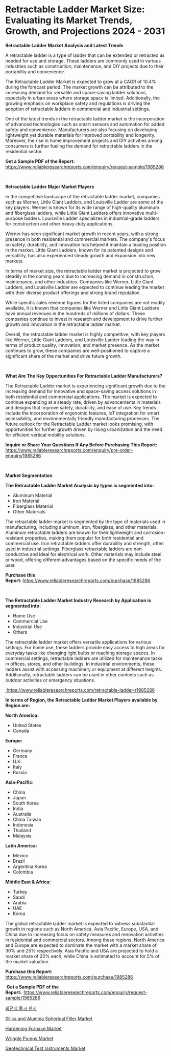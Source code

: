 <p><h1>Retractable Ladder Market Size: Evaluating its Market Trends, Growth, and Projections 2024 - 2031</h1></p><p><strong>Retractable Ladder Market Analysis and Latest Trends</strong></p>
<p><p>A retractable ladder is a type of ladder that can be extended or retracted as needed for use and storage. These ladders are commonly used in various industries such as construction, maintenance, and DIY projects due to their portability and convenience.</p><p>The Retractable Ladder Market is expected to grow at a CAGR of 10.4% during the forecast period. The market growth can be attributed to the increasing demand for versatile and space-saving ladder solutions, especially in urban areas where storage space is limited. Additionally, the growing emphasis on workplace safety and regulations is driving the adoption of retractable ladders in commercial and industrial settings.</p><p>One of the latest trends in the retractable ladder market is the incorporation of advanced technologies such as smart sensors and automation for added safety and convenience. Manufacturers are also focusing on developing lightweight yet durable materials for improved portability and longevity. Moreover, the rise in home improvement projects and DIY activities among consumers is further fueling the demand for retractable ladders in the residential sector.</p></p>
<p><strong>Get a Sample PDF of the Report:&nbsp;</strong> <a href="https://www.reliableresearchreports.com/enquiry/request-sample/1985286">https://www.reliableresearchreports.com/enquiry/request-sample/1985286</a></p>
<p>&nbsp;</p>
<p><strong>Retractable Ladder Major Market Players</strong></p>
<p><p>In the competitive landscape of the retractable ladder market, companies such as Werner, Little Giant Ladders, and Louisville Ladder are some of the key players. Werner is known for its wide range of high-quality aluminum and fiberglass ladders, while Little Giant Ladders offers innovative multi-purpose ladders. Louisville Ladder specializes in industrial-grade ladders for construction and other heavy-duty applications.</p><p>Werner has seen significant market growth in recent years, with a strong presence in both residential and commercial markets. The company's focus on safety, durability, and innovation has helped it maintain a leading position in the market. Little Giant Ladders, known for its patented designs and versatility, has also experienced steady growth and expansion into new markets.</p><p>In terms of market size, the retractable ladder market is projected to grow steadily in the coming years due to increasing demand in construction, maintenance, and other industries. Companies like Werner, Little Giant Ladders, and Louisville Ladder are expected to continue leading the market with their diverse product offerings and strong brand reputation.</p><p>While specific sales revenue figures for the listed companies are not readily available, it is known that companies like Werner and Little Giant Ladders have annual revenues in the hundreds of millions of dollars. These companies continue to invest in research and development to drive further growth and innovation in the retractable ladder market.</p><p>Overall, the retractable ladder market is highly competitive, with key players like Werner, Little Giant Ladders, and Louisville Ladder leading the way in terms of product quality, innovation, and market presence. As the market continues to grow, these companies are well-positioned to capture a significant share of the market and drive future growth.</p></p>
<p>&nbsp;</p>
<p><strong>What Are The Key Opportunities For Retractable Ladder Manufacturers?</strong></p>
<p><p>The Retractable Ladder market is experiencing significant growth due to the increasing demand for innovative and space-saving access solutions in both residential and commercial applications. The market is expected to continue expanding at a steady rate, driven by advancements in materials and designs that improve safety, durability, and ease of use. Key trends include the incorporation of ergonomic features, IoT integration for smart accessibility, and environmentally friendly manufacturing processes. The future outlook for the Retractable Ladder market looks promising, with opportunities for further growth driven by rising urbanization and the need for efficient vertical mobility solutions.</p></p>
<p><strong>Inquire or Share Your Questions If Any Before Purchasing This Report:</strong> <a href="https://www.reliableresearchreports.com/enquiry/pre-order-enquiry/1985286">https://www.reliableresearchreports.com/enquiry/pre-order-enquiry/1985286</a></p>
<p>&nbsp;</p>
<p><strong>Market Segmentation</strong></p>
<p><strong>The Retractable Ladder Market Analysis by types is segmented into:</strong></p>
<p><ul><li>Aluminum Material</li><li>Iron Material</li><li>Fiberglass Material</li><li>Other Materials</li></ul></p>
<p><p>The retractable ladder market is segmented by the type of materials used in manufacturing, including aluminum, iron, fiberglass, and other materials. Aluminum retractable ladders are known for their lightweight and corrosion-resistant properties, making them popular for both residential and commercial use. Iron retractable ladders offer durability and strength, often used in industrial settings. Fiberglass retractable ladders are non-conductive and ideal for electrical work. Other materials may include steel or wood, offering different advantages based on the specific needs of the user.</p></p>
<p><strong>Purchase this Report:&nbsp;</strong><a href="https://www.reliableresearchreports.com/purchase/1985286">https://www.reliableresearchreports.com/purchase/1985286</a></p>
<p>&nbsp;</p>
<p><strong>The Retractable Ladder Market Industry Research by Application is segmented into:</strong></p>
<p><ul><li>Home Use</li><li>Commercial Use</li><li>Industrial Use</li><li>Others</li></ul></p>
<p><p>The retractable ladder market offers versatile applications for various settings. For home use, these ladders provide easy access to high areas for everyday tasks like changing light bulbs or reaching storage spaces. In commercial settings, retractable ladders are utilized for maintenance tasks in offices, stores, and other buildings. In industrial environments, these ladders assist with accessing machinery or equipment at different heights. Additionally, retractable ladders can be used in other contexts such as outdoor activities or emergency situations.</p></p>
<p><a href="https://www.reliableresearchreports.com/retractable-ladder-r1985286">&nbsp;https://www.reliableresearchreports.com/retractable-ladder-r1985286</a></p>
<p><strong>In terms of Region, the Retractable Ladder Market Players available by Region are:</strong></p>
<p>
    <p> <strong> North America: </strong>
        <ul>
            <li>United States</li>
            <li>Canada</li>
        </ul>
        </p> 
    <p> <strong> Europe: </strong>
        <ul>
            <li>Germany</li>
            <li>France</li>
            <li>U.K.</li>
            <li>Italy</li>
            <li>Russia</li>
        </ul>
        </p> 
    <p> <strong> Asia-Pacific: </strong>
        <ul>
            <li>China</li>
            <li>Japan</li>
            <li>South Korea</li>
            <li>India</li>
            <li>Australia</li>
            <li>China Taiwan</li>
            <li>Indonesia</li>
            <li>Thailand</li>
            <li>Malaysia</li>
        </ul>
        </p> 
    <p> <strong> Latin America: </strong>
        <ul>
            <li>Mexico</li>
            <li>Brazil</li>
            <li>Argentina Korea</li>
            <li>Colombia</li>
        </ul>
        </p> 
    <p> <strong> Middle East & Africa: </strong>
        <ul>
            <li>Turkey</li>
            <li>Saudi</li>
            <li>Arabia</li>
            <li>UAE</li>
            <li>Korea</li>
        </ul>
    </p>
    </p>
<p><p>The global retractable ladder market is expected to witness substantial growth in regions such as North America, Asia Pacific, Europe, USA, and China due to increasing focus on safety measures and renovation activities in residential and commercial sectors. Among these regions, North America and Europe are expected to dominate the market with a market share of 30% and 25% respectively. Asia Pacific and USA are projected to hold a market share of 20% each, while China is estimated to account for 5% of the market valuation.</p></p>
<p><strong>Purchase this Report: </strong><a href="https://www.reliableresearchreports.com/purchase/1985286">https://www.reliableresearchreports.com/purchase/1985286</a></p>
<p>&nbsp;<strong>Get a Sample PDF of the Report:&nbsp;&nbsp;</strong><a href="https://www.reliableresearchreports.com/enquiry/request-sample/1985286">https://www.reliableresearchreports.com/enquiry/request-sample/1985286</a></p>
<p><strong></strong></p>
<p><p><a href="https://medium.com/@percyhagernes9778/%EB%A1%9C%ED%84%B0%EB%A6%AC-%ED%86%A0%ED%81%AC-%EC%84%BC%EC%84%9C-%EC%8B%9C%EC%9E%A5-%EA%B0%9C%EC%9A%94-2024%EB%85%84%EB%B6%80%ED%84%B0-2031%EB%85%84%EA%B9%8C%EC%A7%80%EC%9D%98-%EA%B8%80%EB%A1%9C%EB%B2%8C-%EC%8B%9C%EC%9E%A5-%ED%8A%B8%EB%A0%8C%EB%93%9C%EC%99%80-%EB%AF%B8%EB%9E%98-%EC%A0%84%EB%A7%9D-7d70a826c208">회전식 토크 센서</a></p><p><a href="https://medium.com/@mallieblock/silica-and-alumina-spherical-filler-market-size-by-type-spherical-silica-spherical-alumina-by-09e9c64ab1c2">Silica and Alumina Spherical Filler Market</a></p><p><a href="https://github.com/Krish2023na/Market-Research-Report-List-5/blob/main/hardening-furnace-market.md">Hardening Furnace Market</a></p><p><a href="https://issuu.com/reportprime-2/docs/wriggle-pumps-market-size-2030.pptx">Wriggle Pumps Market</a></p><p><a href="https://issuu.com/reportprime-2/docs/geotechnical-test-instruments-market-size-2030.ppt">Geotechnical Test Instruments Market</a></p></p>